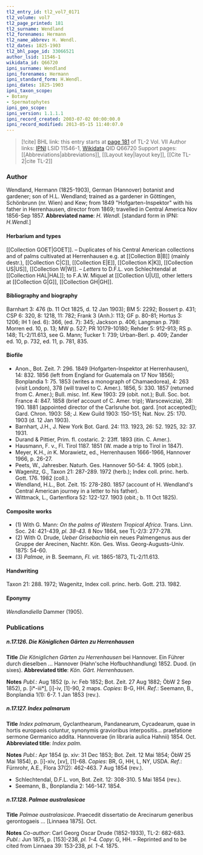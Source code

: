 ```yaml
---
tl2_entry_id: tl2_vol7_0171
tl2_volume: vol7
tl2_page_printed: 181
tl2_surname: Wendland
tl2_forenames: Hermann
tl2_name_abbrev: H. Wendl.
tl2_dates: 1825-1903
tl2_bhl_page_id: 33066521
author_lsid: 11546-1
wikidata_id: Q66720
ipni_surname: Wendland
ipni_forenames: Hermann
ipni_standard_form: H.Wendl.
ipni_dates: 1825-1903
ipni_taxon_scope: 
- Botany
- Spermatophytes
ipni_geo_scope: 
ipni_version: 1.1.1.1
ipni_record_created: 2003-07-02 00:00:00.0
ipni_record_modified: 2013-05-15 11:40:07.0
---
```


> [!cite] BHL link: this entry starts at [page 181](https://www.biodiversitylibrary.org/page/33066521) of TL-2 Vol. VII
> Author links: [IPNI](https://www.ipni.org/a/11546-1) LSID 11546-1, [Wikidata](https://www.wikidata.org/wiki/Q66720) QID Q66720
> Support pages: [[Abbreviations|abbreviations]], [[Layout key|layout key]], [[Cite TL-2|cite TL-2]]

### Author

Wendland, Hermann (1825-1903), German (Hannover) botanist and gardener; son of H.L. Wendland; trained as a gardener in Göttingen, Schönbrunn (nr. Wien) and Kew; from 1849 "Hofgarten-Inspektor" with his father in Herrenhausen, director from 1869; travelled in Central America Nov 1856-Sep 1857. 
**Abbreviated name**: *H. Wendl.* \[standard form in IPNI: *H.Wendl.*\]

#### Herbarium and types

[[Collection GOET|GOET]]. – Duplicates of his Central American collections and of palms cultivated at Herrenhausen e.g. at [[Collection B|B]] (mainly destr.), [[Collection C|C]], [[Collection E|E]], [[Collection K|K]], [[Collection US|US]], [[Collection W|W]]. – *Letters* to D.F.L. von Schlechtendal at [[Collection HAL|HAL]]; to F.A.W. Miquel at [[Collection U|U]], other letters at [[Collection G|G]], [[Collection GH|GH]].

#### Bibliography and biography

Barnhart 3: 476 (b. 11 Oct 1825, d. 12 Jan 1903); BM 5: 2292; Bossert p. 431; CSP 6: 320, 8: 1218, 11: 782; Frank 3 (Anh.): 113; GF p. 80-81; Hortus 3: 1206; IH 1 (ed. 6): 366, (ed. 7): 345; Jackson p. 406; Langman p. 798: Morren ed. 10, p. 13; MW p. 527; PR 10179-10180; Rehder 5: 912-913; RS p. 148; TL-2/11.613, see G. Mann; Tucker 1: 739; Urban-Berl. p. 409; Zander ed. 10, p. 732, ed. 11, p. 781, 835.

#### Biofile

- Anon., Bot. Zeit. 7: 296. 1849 (Hofgarten-Inspektor at Herrenhausen), 14: 832. 1856 (left from England for Guatemala on 17 Nov 1856); Bonplandia 1: 75. 1853 (writes a monograph of Chamaedorea), 4: 263 (visit London), 378 (will travel to C. Amer.). 1856, 5: 330. 1857 (returned from C. Amer.); Bull. misc. Inf. Kew 1903: 29 (obit. not.); Bull. Soc. bot. France 4: 847. 1858 (brief account of C. Amer. trip); Warscewiczia), 28: 190. 1881 (appointed director of the Carlsruhe bot. gard. \[not accepted\]); Gard. Chron. 1903: 58; J. Kew Guild 1903: 150-151; Nat. Nov. 25: 170. 1903 (d. 12 Jan 1903).
- Barnhart, J.H., J. New York Bot. Gard. 24: 113. 1923, 26: 52. 1925, 32: 37. 1931.
- Durand & Pittier, Prim. fl. costaric. 2: 23ff. 1893 (itin. C. Amer.).
- Hausmann, F. v., Fl. Tirol 1187. 1851 (W. made a trip to Tirol in 1847).
- Meyer, K.H., *in* K. Morawietz, ed., Herrenhausen 1666-1966, Hannover 1966, p. 26-27.
- Peets, W., Jahresber. Naturh. Ges. Hannover 50-54: 4. 1905 (obit.).
- Wagenitz, G., Taxon 21: 287-289. 1972 (herb.); Index coll. princ. herb. Gott. 176. 1982 (coll.).
- Wendland, H.L., Bot. Zeit. 15: 278-280. 1857 (account of H. Wendland's Central American journey in a letter to his father).
- Wittmack, L., Gartenflora 52: 122-127. 1903 (obit.; b. 11 Oct 1825).

#### Composite works

- (1) With G. Mann: *On the palms of Western Tropical Africa*. Trans. Linn. Soc. 24: 421-439, *pl. 38-43.* 8 Nov 1864, see TL-2/3: 277-278.
- (2) With O. Drude, *Ueber Grisebachia* ein neues Palmengenus aus der Gruppe der Arecinen, Nachtr. Kön. Ges. Wiss. Georg-Augusts-Univ. 1875: 54-60.
- (3) *Palmae, in* B. Seemann, *Fl. vit.* 1865-1873, TL-2/11.613.

#### Handwriting

Taxon 21: 288. 1972; Wagenitz, Index coll. princ. herb. Gott. 213. 1982.

#### Eponymy

*Wendlandiella* Dammer (1905).

### Publications

##### n.17.126. Die Königlichen Gärten zu Herrenhausen

**Title**
*Die Königlichen Gärten zu Herrenhausen* bei Hannover. Ein Führer durch dieselben ... Hannover (Hahn'sche Hofbuchhandlung) 1852. Duod. (in sixes).
**Abbreviated title**: *Kön. Gärt. Herrenhausen*.

**Notes**
*Publ*.: Aug 1852 (p. iv: Feb 1852; Bot. Zeit. 27 Aug 1882; ÖbW 2 Sep 1852), p. \[i\*-iii\*\], \[i\]-iv, \[1\]-90, 2 maps. *Copies*: B-G, HH.
*Ref*.: Seemann, B., Bonplandia 1(1): 6-7. 1 Jan 1853 (rev.).

##### n.17.127. Index palmarum

**Title**
*Index palmarum*, Gyclanthearum, Pandanearum, Cycadearum, quae in hortis europaeis coluntur, synonymis gravioribus interpositis... praefatione sermone Germanico addita. Hannoverae (in libraria aulica Hahnii) 1854. Oct.
**Abbreviated title**: *Index palm.*

**Notes**
*Publ*.: Apr 1854 (p. xiv: 31 Dec 1853; Bot. Zeit. 12 Mai 1854; ÖbW 25 Mai 1854), p. \[i\]-xiv, \[xv\], \[1\]-68. *Copies*: BR, G, HH, L, NY, USDA.
*Ref*.: Fürnrohr, A.E., Flora 37(2): 462-463. 7 Aug 1854 (rev.).
- Schlechtendal, D.F.L. von, Bot. Zeit. 12: 308-310. 5 Mai 1854 (rev.).
- Seemann, B., Bonplandia 2: 146-147. 1854.

##### n.17.128. Palmae australasicae

**Title**
*Palmae australasicae*. Praecedit dissertatio de Arecinarum generibus gerontogaeis ... \[Linnaea 1875\]. Oct.

**Notes**
*Co-author*: Carl Georg Oscar Drude (1852-1933), TL-2: 682-683.
*Publ*.: Jun 1875, p. \[153\]-238, *pl. 1-4. Copy*: G, HH. – Reprinted and to be cited from Linnaea 39: 153-238, *pl. 1-4.* 1875.

